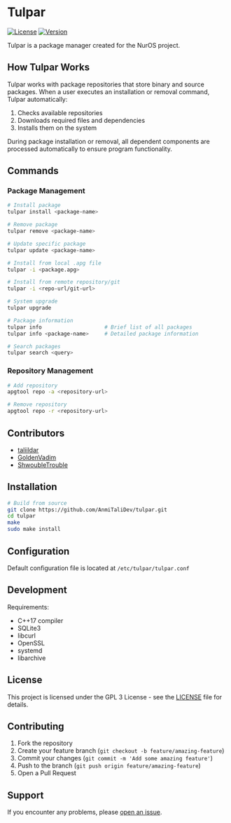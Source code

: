 # Tulpar

[![License](https://img.shields.io/github/license/nuros-linux/Tulpar)](LICENSE)
[![Version](https://img.shields.io/github/v/release/nuros-linux/Tulpar)](https://github.com/nuros-linux/Tulpar/releases)

Tulpar is a package manager created for the NurOS project.

## How Tulpar Works

Tulpar works with package repositories that store binary and source packages. When a user executes an installation or removal command, Tulpar automatically:

1. Checks available repositories
2. Downloads required files and dependencies
3. Installs them on the system

During package installation or removal, all dependent components are processed automatically to ensure program functionality.

## Commands

### Package Management
```bash
# Install package
tulpar install <package-name>

# Remove package
tulpar remove <package-name>

# Update specific package
tulpar update <package-name>

# Install from local .apg file
tulpar -i <package.apg>

# Install from remote repository/git
tulpar -i <repo-url/git-url>

# System upgrade
tulpar upgrade

# Package information
tulpar info                    # Brief list of all packages
tulpar info <package-name>     # Detailed package information

# Search packages
tulpar search <query>
```

### Repository Management
```bash
# Add repository
apgtool repo -a <repository-url>

# Remove repository
apgtool repo -r <repository-url>
```

## Contributors

- [taliildar](https://github.com/AnmiTaliDev)
- [GoldenVadim](https://github.com/GoldenVadim)
- [ShwoubleTrouble](https://github.com/ShwoubleTrouble)

## Installation

```bash
# Build from source
git clone https://github.com/AnmiTaliDev/tulpar.git
cd tulpar
make
sudo make install
```

## Configuration

Default configuration file is located at `/etc/tulpar/tulpar.conf`

## Development

Requirements:
- C++17 compiler
- SQLite3
- libcurl
- OpenSSL
- systemd
- libarchive

## License

This project is licensed under the GPL 3 License - see the [LICENSE](LICENSE) file for details.

## Contributing

1. Fork the repository
2. Create your feature branch (`git checkout -b feature/amazing-feature`)
3. Commit your changes (`git commit -m 'Add some amazing feature'`)
4. Push to the branch (`git push origin feature/amazing-feature`)
5. Open a Pull Request

## Support

If you encounter any problems, please [open an issue](https://github.com/nuros-linux/Tulpar/issues).
